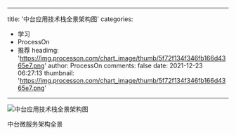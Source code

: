 
---
title: '中台应用技术栈全景架构图'
categories: 
 - 学习
 - ProcessOn
 - 推荐
headimg: 'https://img.processon.com/chart_image/thumb/5f72f134f346fb166d4365e7.png'
author: ProcessOn
comments: false
date: 2021-12-23 06:27:13
thumbnail: 'https://img.processon.com/chart_image/thumb/5f72f134f346fb166d4365e7.png'
---

<div>   
<img class="thumb" alt="中台应用技术栈全景架构图" src="https://img.processon.com/chart_image/thumb/5f72f134f346fb166d4365e7.png" referrerpolicy="no-referrer">
<p>中台微服务架构全景</p>  
</div>
            